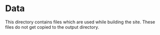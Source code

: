 # Data

This directory contains files which are used while building the site. These files do not get copied to the output directory.
